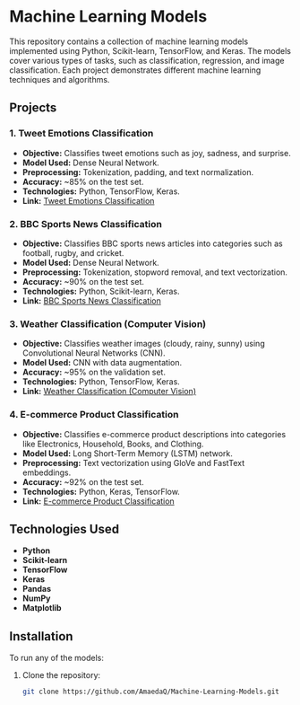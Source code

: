 # Machine Learning Models

This repository contains a collection of machine learning models implemented using Python, Scikit-learn, TensorFlow, and Keras. The models cover various types of tasks, such as classification, regression, and image classification. Each project demonstrates different machine learning techniques and algorithms.

## Projects

### **1. Tweet Emotions Classification**
- **Objective:** Classifies tweet emotions such as joy, sadness, and surprise.
- **Model Used:** Dense Neural Network.
- **Preprocessing:** Tokenization, padding, and text normalization.
- **Accuracy:** ~85% on the test set.
- **Technologies:** Python, TensorFlow, Keras.
- **Link:** [Tweet Emotions Classification](https://github.com/AmaedaQ/Machine-Learning-Models/tree/main/Tweet-Emotions-Classification)

### **2. BBC Sports News Classification**
- **Objective:** Classifies BBC sports news articles into categories such as football, rugby, and cricket.
- **Model Used:** Dense Neural Network.
- **Preprocessing:** Tokenization, stopword removal, and text vectorization.
- **Accuracy:** ~90% on the test set.
- **Technologies:** Python, Scikit-learn, Keras.
- **Link:** [BBC Sports News Classification](https://github.com/AmaedaQ/Machine-Learning-Models/tree/main/BBC-Sports-News-Classification)

### **3. Weather Classification (Computer Vision)**
- **Objective:** Classifies weather images (cloudy, rainy, sunny) using Convolutional Neural Networks (CNN).
- **Model Used:** CNN with data augmentation.
- **Accuracy:** ~95% on the validation set.
- **Technologies:** Python, TensorFlow, Keras.
- **Link:** [Weather Classification (Computer Vision)](https://github.com/AmaedaQ/Machine-Learning-Models/tree/main/Weather-Classification)

### **4. E-commerce Product Classification**
- **Objective:** Classifies e-commerce product descriptions into categories like Electronics, Household, Books, and Clothing.
- **Model Used:** Long Short-Term Memory (LSTM) network.
- **Preprocessing:** Text vectorization using GloVe and FastText embeddings.
- **Accuracy:** ~92% on the test set.
- **Technologies:** Python, Keras, TensorFlow.
- **Link:** [E-commerce Product Classification](https://github.com/AmaedaQ/Machine-Learning-Models/tree/main/E-commerce-Product-Classification)

## Technologies Used
- **Python**
- **Scikit-learn**
- **TensorFlow**
- **Keras**
- **Pandas**
- **NumPy**
- **Matplotlib**

## Installation

To run any of the models:

1. Clone the repository:
   ```bash
   git clone https://github.com/AmaedaQ/Machine-Learning-Models.git
